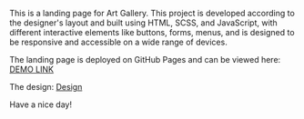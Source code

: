 This is a landing page for Art Gallery. This project is developed according to the designer's layout and built using HTML, SCSS, and JavaScript, with different interactive elements like buttons, forms, menus, and is designed to be responsive and accessible on a wide range of devices.

The landing page is deployed on GitHub Pages and can be viewed here: [DEMO LINK](https://Sbavdik.github.io/THE-MET-landing/)

The design: [Design](https://www.figma.com/file/lSR1m42L9YwzQwzzxKwHpw/THE-MET?type=design&node-id=8590-29)

Have a nice day!
